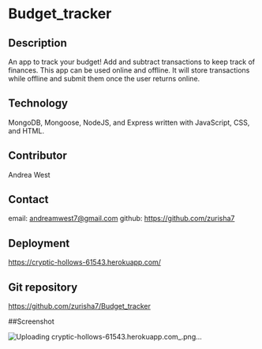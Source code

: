 # Budget_tracker

## Description
An app to track your budget! Add and subtract transactions to keep track of finances. This app can be used online and offline. It will store transactions while offline and submit them once the user returns online. 

## Technology 
MongoDB, Mongoose, NodeJS, and Express written with JavaScript, CSS, and HTML.

## Contributor
Andrea West

## Contact
 email: andreamwest7@gmail.com 
 github: https://github.com/zurisha7
 
 ## Deployment
 https://cryptic-hollows-61543.herokuapp.com/
 
 ## Git repository
 https://github.com/zurisha7/Budget_tracker
 
 ##Screenshot
 
![Uploading cryptic-hollows-61543.herokuapp.com_.png…]()

